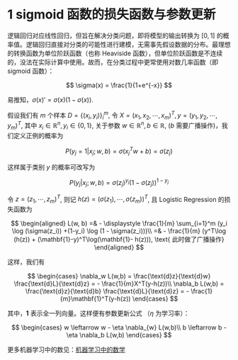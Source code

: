 # 1 sigmoid 函数的损失函数与参数更新

逻辑回归对应线性回归，但旨在解决分类问题，即将模型的输出转换为 $[0, 1]$ 的概率值。逻辑回归直接对分类的可能性进行建模，无需事先假设数据的分布。最理想的转换函数为单位阶跃函数（也称 Heaviside 函数），但单位阶跃函数是不连续的，没法在实际计算中使用。故而，在分类过程中更常使用对数几率函数（即 sigmoid 函数）：

$$
\sigma(x) = \frac{1}{1+e^{-x}}
$$

易推知，$\sigma(x)' = \sigma(x)(1- \sigma(x))$.

假设我们有 $m$ 个样本 $D = \{(x_i, y_i)\}_i^m$, 令 $X = (x_1, x_2, \cdots, x_m)^T, y = (y_1, y_2, \cdots, y_m)^T$, 其中 $x_i \in \mathbb{R}^n, y_i \in \{0, 1\}$, 关于参数 $w \in \mathbb{R}^n, b \in \mathbb{R}$, ($b$ 需要广播操作)，我们定义正例的概率为

$$
P(y_j=1|x_j;w,b) = \sigma(x_j^Tw +b) =  \sigma(z_j)
$$

这样属于类别 $y$ 的概率可改写为

$$
P(y_j|x_j;w,b) = \sigma(z_j)^{y_j}(1-\sigma(z_j))^{1-y_j}
$$

令 $z = (z_1, \cdots, z_m)^T$, 则记 $h(z) = (\sigma(z_1), \cdots, \sigma(z_m))^T$, 且 Logistic Regression 的损失函数为

$$
\begin{aligned}
L(w, b) =& - \displaystyle \frac{1}{m} \sum_{i=1}^m (y_i \log (\sigma(z_i)) +(1-y_i) \log (1 - \sigma(z_i)))\\
=& - \frac{1}{m} (y^T\log (h(z)) + (\mathbf{1}-y)^T\log(\mathbf{1}- h(z))), \text{ 此时做了广播操作}
\end{aligned}
$$

这样，我们有

$$
\begin{cases}
\nabla_w L(w,b) = \frac{\text{d}z}{\text{d}w} \frac{\text{d}L}{\text{d}z} = - \frac{1}{m}X^T(y-h(z))\\
\nabla_b L(w,b) =  \frac{\text{d}z}{\text{d}b} \frac{\text{d}L}{\text{d}z} = - \frac{1}{m}\mathbf{1}^T(y-h(z))
\end{cases}
$$

其中，$\mathbf{1}$ 表示全一列向量。这样便有参数更新公式 （$\eta$ 为学习率）：

$$
\begin{cases}
w \leftarrow w - \eta \nabla_{w} L(w,b)\\
b \leftarrow b - \eta \nabla_b L(w,b)
\end{cases}
$$

更多机器学习中的数见：[机器学习中的数学](https://www.jianshu.com/c/596533617cb8?utm_source=desktop&utm_medium=notes-included-collection)